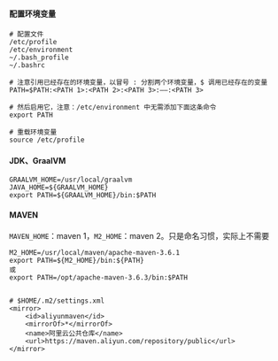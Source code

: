 
#### 配置环境变量

```
# 配置文件
/etc/profile
/etc/environment
~/.bash_profile
~/.bashrc

# 注意引用已经存在的环境变量，以冒号 : 分割两个环境变量，$ 调用已经存在的变量
PATH=$PATH:<PATH 1>:<PATH 2>:<PATH 3>:——:<PATH 3>

# 然后启用它，注意：/etc/environment 中无需添加下面这条命令 
export PATH

# 重载环境变量
source /etc/profile
```

#### JDK、GraalVM

```
GRAALVM_HOME=/usr/local/graalvm
JAVA_HOME=${GRAALVM_HOME}
export PATH=${GRAALVM_HOME}/bin:$PATH
```

#### MAVEN

`MAVEN_HOME`：maven 1，`M2_HOME`：maven 2。只是命名习惯，实际上不需要

```
M2_HOME=/usr/local/maven/apache-maven-3.6.1
export PATH=${M2_HOME}/bin:${PATH}
或
export PATH=/opt/apache-maven-3.6.3/bin:$PATH


# $HOME/.m2/settings.xml
<mirror>
    <id>aliyunmaven</id>
    <mirrorOf>*</mirrorOf>
    <name>阿里云公共仓库</name>
    <url>https://maven.aliyun.com/repository/public</url>
</mirror>
```
